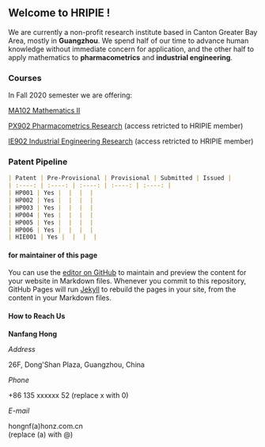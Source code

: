 ## Welcome to HRIPIE ! 

We are currently a non-profit research institute based in Canton Greater Bay Area, mostly in **Guangzhou**. We spend half of our time to advance human knowledge without immediate concern for application, and the other half to apply mathematics to **pharmacometrics** and **industrial engineering**. 

### Courses

In Fall 2020 semester we are offering:

[MA102 Mathematics II](https://github.com/NanFangHong/HRIPIE-MA102)

[PX902 Pharmacometrics Research](https://github.com/NanFangHong/HRIPIE-PX902) (access retricted to HRIPIE member)

[IE902 Industrial Engineering Research](https://github.com/NanFangHong/HRIPIE-IE902) (access retricted to HRIPIE member)

### Patent Pipeline

```markdown
| Patent | Pre-Provisional | Provisional | Submitted | Issued | 
| :----: | :----: | :----: | :----: | :----: |
| HP001 | Yes |  |  |  |
| HP002 | Yes |  |  |  |
| HP003 | Yes |  |  |  |
| HP004 | Yes |  |  |  |
| HP005 | Yes |  |  |  |
| HP006 | Yes |  |  |  |
| HIE001 | Yes |  |  |  |
```

#### for maintainer of this page

You can use the [editor on GitHub](https://github.com/HonzResearch/HonzResearch.github.io/edit/master/index.md) to maintain and preview the content for your website in Markdown files. Whenever you commit to this repository, GitHub Pages will run [Jekyll](https://jekyllrb.com/) to rebuild the pages in your site, from the content in your Markdown files.




#### How to Reach Us



**Nanfang Hong** 

*Address*

26F, Dong'Shan Plaza, Guangzhou, China

*Phone* 

+86 135 xxxxxx 52
(replace x with 0)

*E-mail* 

hongnf(a)honz.com.cn   
(replace (a) with @) 




